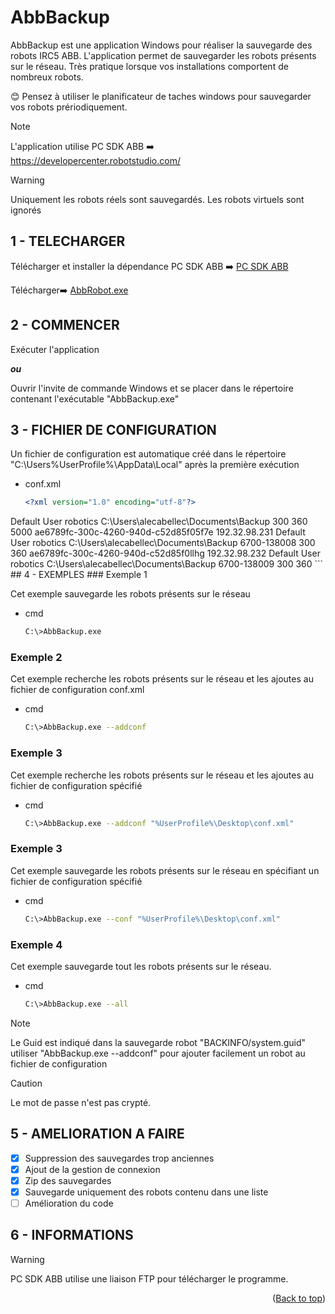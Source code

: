 <a id="readme-top"></a>

# AbbBackup

<!-- LOGO -->
<!--
<div align="center">
  <a href="https://github.com/tonycab/AbbBackup">
    <img src="Logo.png" alt="Logo" width="120" height="120">
  </a>
</div>
-->

AbbBackup est une application Windows pour réaliser la sauvegarde des robots IRC5 ABB.
L'application permet de sauvegarder les robots présents sur le réseau. Très pratique lorsque vos installations
comportent de nombreux robots.

😊 Pensez à utiliser le planificateur de taches windows pour sauvegarder vos robots prériodiquement.

> [!NOTE]
> L'application utilise PC SDK ABB ➡️ https://developercenter.robotstudio.com/

> [!WARNING]
> Uniquement les robots réels sont sauvegardés. Les robots virtuels sont ignorés


## 1 - TELECHARGER

Télécharger et installer la dépendance PC SDK ABB ➡️ [PC SDK ABB](https://developercenter.robotstudio.com/pc-sdk/download)

Télécharger➡️ [AbbRobot.exe](https://github.com/tonycab/AbbBackup/releases/download/v1.1.0.0/AbbBackup.exe)

## 2 - COMMENCER

Exécuter l'application

***ou***

Ouvrir l'invite de commande Windows et se placer dans le répertoire contenant l'exécutable "AbbBackup.exe" 

## 3 - FICHIER DE CONFIGURATION

Un fichier de configuration est automatique créé dans le répertoire "C:\Users\%UserProfile%\AppData\Local" après la première exécution

* conf.xml
  ```xml
  <?xml version="1.0" encoding="utf-8"?>
<BackupList>
  <DefaultUser>Default User</DefaultUser>
  <DefautlPassword>robotics</DefautlPassword>
  <DefaultFolderBackup>C:\Users\alecabellec\Documents\Backup</DefaultFolderBackup>
  <DefaultTimeoutBackup>300</DefaultTimeoutBackup>
  <DefaultDelayDeleteFile>360</DefaultDelayDeleteFile>
  <TimeScan>5000</TimeScan>
  <RobotParamsList>
    <RobotParams>
      <Guid>ae6789fc-300c-4260-940d-c52d85f05f7e</Guid>
      <IP>192.32.98.231</IP>
      <User>Default User</User>
      <Password>robotics</Password>
      <FolderBackup>C:\Users\alecabellec\Documents\Backup</FolderBackup>
      <NameFileBackup>6700-138008</NameFileBackup>
      <TimeoutBackup>300</TimeoutBackup>
      <DelayDeleteFile>360</DelayDeleteFile>
    </RobotParams>
	    <RobotParams>
      <Guid>ae6789fc-300c-4260-940d-c52d85f0llhg</Guid>
      <IP>192.32.98.232</IP>
      <User>Default User</User>
      <Password>robotics</Password>
      <FolderBackup>C:\Users\alecabellec\Documents\Backup</FolderBackup>
      <NameFileBackup>6700-138009</NameFileBackup>
      <TimeoutBackup>300</TimeoutBackup>
      <DelayDeleteFile>360</DelayDeleteFile>
    </RobotParams>
  </RobotParamsList>
</BackupList>
  ```
## 4 - EXEMPLES
### Exemple 1

Cet exemple sauvegarde les robots présents sur le réseau
* cmd
  ```sh
  C:\>AbbBackup.exe
  ```
 ### Exemple 2

Cet exemple recherche les robots présents sur le réseau et les ajoutes au fichier de configuration conf.xml 
* cmd
  ```sh
  C:\>AbbBackup.exe --addconf
  ```
### Exemple 3

Cet exemple recherche les robots présents sur le réseau et les ajoutes au fichier de configuration spécifié 
* cmd
  ```sh
  C:\>AbbBackup.exe --addconf "%UserProfile%\Desktop\conf.xml"
  ```
### Exemple 3

Cet exemple sauvegarde les robots présents sur le réseau en spécifiant un fichier de configuration spécifié
* cmd
  ```sh
  C:\>AbbBackup.exe --conf "%UserProfile%\Desktop\conf.xml"
  ```

### Exemple 4

Cet exemple sauvegarde tout les robots présents sur le réseau.
* cmd
  ```sh
  C:\>AbbBackup.exe --all
  ```


> [!NOTE]
> Le Guid est indiqué dans la sauvegarde robot "BACKINFO/system.guid" utiliser "AbbBackup.exe --addconf" pour ajouter facilement un robot au fichier de configuration

> [!CAUTION]
> Le mot de passe n'est pas crypté.


## 5 - AMELIORATION A FAIRE

- [x] Suppression des sauvegardes trop anciennes
- [x] Ajout de la gestion de connexion
- [x] Zip des sauvegardes
- [x] Sauvegarde uniquement des robots contenu dans une liste
- [ ] Amélioration du code

## 6 - INFORMATIONS

> [!WARNING]
> PC SDK ABB utilise une liaison FTP pour télécharger le programme. 

<p align="right">(<a href="#readme-top">Back to top</a>)</p>

